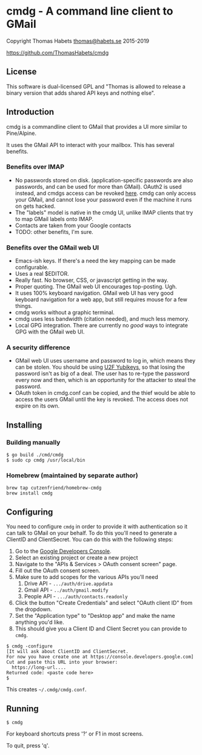 # cmdg - A command line client to GMail

Copyright Thomas Habets <thomas@habets.se> 2015-2019

https://github.com/ThomasHabets/cmdg

## License

This software is dual-licensed GPL and "Thomas is allowed to release a
binary version that adds shared API keys and nothing else".

## Introduction

cmdg is a commandline client to GMail that provides a UI more similar
to Pine/Alpine.

It uses the GMail API to interact with your mailbox. This has several
benefits.

### Benefits over IMAP
* No passwords stored on disk. (application-specific passwords are
  also passwords, and can be used for more than GMail). OAuth2 is used
  instead, and cmdgs access can be revoked
  [here](https://security.google.com/settings/security/permissions).
  cmdg can only access your GMail, and cannot lose your password even
  if the machine it runs on gets hacked.
* The "labels" model is native in the cmdg UI, unlike IMAP clients
  that try to map GMail labels onto IMAP.
* Contacts are taken from your Google contacts
* TODO: other benefits, I'm sure.

### Benefits over the GMail web UI
* Emacs-ish keys. If there's a need the key mapping can be made
  configurable.
* Uses a real $EDITOR.
* Really fast. No browser, CSS, or javascript getting in the way.
* Proper quoting. The GMail web UI encourages top-posting. Ugh.
* It uses 100% keyboard navigation. GMail web UI has very good
  keyboard navigation for a web app, but still requires mouse for
  a few things.
* cmdg works without a graphic terminal.
* cmdg uses less bandwidth (citation needed), and much less memory.
* Local GPG integration. There are currently no *good* ways to
  integrate GPG with the GMail web UI.

### A security difference
* GMail web UI uses username and password to log in, which means they
  can be stolen. You should be using [U2F
  Yubikeys](https://www.yubico.com/products/yubikey-hardware/fido-u2f-security-key/),
  so that losing the password isn't as big of a deal. The user has to
  re-type the password every now and then, which is an opportunity for
  the attacker to steal the password.
* OAuth token in cmdg.conf can be copied, and the thief would be
  able to access the users GMail until the key is revoked. The
  access does not expire on its own.

## Installing

### Building manually

```
$ go build ./cmd/cmdg
$ sudo cp cmdg /usr/local/bin
```

### Homebrew (maintained by separate author)

```
brew tap cutzenfriend/homebrew-cmdg
brew install cmdg
```

## Configuring
You need to configure `cmdg` in order to provide it with authentication
so it can talk to GMail on your behalf. To do this you'll need to generate
a ClientID and ClientSecret. You can do this with the following steps:

  1. Go to the [Google Developers Console](https://console.developers.google.com/apis).
  1. Select an existing project or create a new project
  1. Navigate to the "APIs & Services > OAuth consent screen" page.
  1. Fill out the OAuth consent screen.
  1. Make sure to add scopes for the various APIs you'll need
     1. Drive API - `.../auth/drive.appdata`
     1. Gmail API - `../auth/gmail.modify`
     1. People API - `.../auth/contacts.readonly`
  1. Click the button "Create Credentials" and select "OAuth client ID" from the dropdown.
  1. Set the "Application type" to "Desktop app" and make the name anything you'd like.
  1. This should give you a Client ID and Client Secret you can provide to `cmdg`.

```
$ cmdg -configure
[It will ask about ClientID and ClientSecret.
For now you have create one at https://console.developers.google.com]
Cut and paste this URL into your browser:
  https://long-url....
Returned code: <paste code here>
$
```
This creates `~/.cmdg/cmdg.conf`.

## Running
```
$ cmdg
```
For keyboard shortcuts press '?' or F1 in most screens.

To quit, press 'q'.
